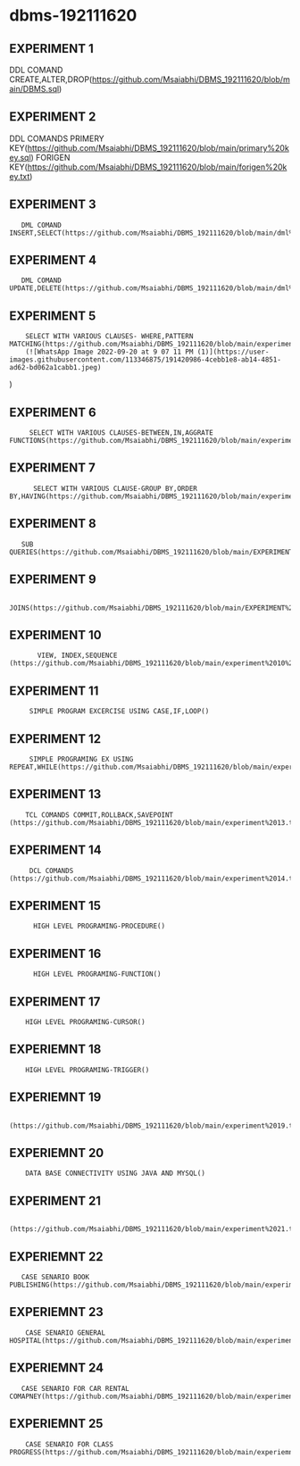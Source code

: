 # dbms-192111620
## EXPERIMENT 1
   DDL COMAND CREATE,ALTER,DROP(https://github.com/Msaiabhi/DBMS_192111620/blob/main/DBMS.sql)
## EXPERIMENT 2
   DDL COMANDS PRIMERY KEY(https://github.com/Msaiabhi/DBMS_192111620/blob/main/primary%20key.sql)
   FORIGEN KEY(https://github.com/Msaiabhi/DBMS_192111620/blob/main/forigen%20key.txt)
## EXPERIMENT 3
       DML COMAND INSERT,SELECT(https://github.com/Msaiabhi/DBMS_192111620/blob/main/dml%20comands.txt)
## EXPERIMENT 4
       DML COMAND UPDATE,DELETE(https://github.com/Msaiabhi/DBMS_192111620/blob/main/dml%20comands.txt)
## EXPERIMENT 5
        SELECT WITH VARIOUS CLAUSES- WHERE,PATTERN MATCHING(https://github.com/Msaiabhi/DBMS_192111620/blob/main/experiment%205%20sql.docx)
        (![WhatsApp Image 2022-09-20 at 9 07 11 PM (1)](https://user-images.githubusercontent.com/113346875/191420986-4cebb1e8-ab14-4851-ad62-bd062a1cabb1.jpeg)
)
## EXPERIMENT 6
         SELECT WITH VARIOUS CLAUSES-BETWEEN,IN,AGGRATE FUNCTIONS(https://github.com/Msaiabhi/DBMS_192111620/blob/main/experiment%206..txt)
  ## EXPERIMENT 7
          SELECT WITH VARIOUS CLAUSE-GROUP BY,ORDER BY,HAVING(https://github.com/Msaiabhi/DBMS_192111620/blob/main/experiment%207.txt)
   ## EXPERIMENT 8
       SUB QUERIES(https://github.com/Msaiabhi/DBMS_192111620/blob/main/EXPERIMENT%208.TXT)
  ## EXPERIMENT 9
           JOINS(https://github.com/Msaiabhi/DBMS_192111620/blob/main/EXPERIMENT%209.txt)
  ## EXPERIMENT 10
           VIEW, INDEX,SEQUENCE (https://github.com/Msaiabhi/DBMS_192111620/blob/main/experiment%2010%20.txt)
   ## EXPERIMENT 11
         SIMPLE PROGRAM EXCERCISE USING CASE,IF,LOOP()
   ## EXPERIMENT 12
         SIMPLE PROGRAMING EX USING REPEAT,WHILE(https://github.com/Msaiabhi/DBMS_192111620/blob/main/experiment%2012%20(2).txt)
   ## EXPERIMENT 13
        TCL COMANDS COMMIT,ROLLBACK,SAVEPOINT (https://github.com/Msaiabhi/DBMS_192111620/blob/main/experiment%2013.txt)
   ## EXPERIMENT 14
         DCL COMANDS (https://github.com/Msaiabhi/DBMS_192111620/blob/main/experiment%2014.txt)
   ## EXPERIMENT 15
          HIGH LEVEL PROGRAMING-PROCEDURE()
   ## EXPERIMENT 16
          HIGH LEVEL PROGRAMING-FUNCTION()
   ## EXPERIMENT 17
        HIGH LEVEL PROGRAMING-CURSOR()
   ## EXPERIEMNT 18
        HIGH LEVEL PROGRAMING-TRIGGER()
   ## EXPERIEMNT 19
        (https://github.com/Msaiabhi/DBMS_192111620/blob/main/experiment%2019.txt)
   ## EXPERIEMNT 20
        DATA BASE CONNECTIVITY USING JAVA AND MYSQL()
   ## EXPERIMENT 21
     (https://github.com/Msaiabhi/DBMS_192111620/blob/main/experiment%2021.txt)
   ## EXPERIEMNT 22
       CASE SENARIO BOOK PUBLISHING(https://github.com/Msaiabhi/DBMS_192111620/blob/main/experiment%2022.txt)
   ## EXPERIEMNT 23
        CASE SENARIO GENERAL HOSPITAL(https://github.com/Msaiabhi/DBMS_192111620/blob/main/experiment%2023.txt)
  ## EXPERIEMNT 24
       CASE SENARIO FOR CAR RENTAL COMAPNEY(https://github.com/Msaiabhi/DBMS_192111620/blob/main/experiment%2024.txt)
  ## EXPERIEMNT 25 
        CASE SENARIO FOR CLASS PROGRESS(https://github.com/Msaiabhi/DBMS_192111620/blob/main/experiemnt%2025.txt)
        
